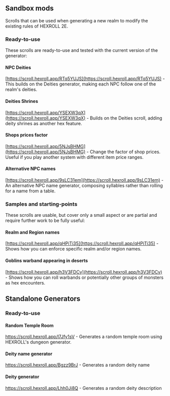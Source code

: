 ## Sandbox mods

Scrolls that can be used when generating a new realm to modify the existing rules of HEXROLL 2E.

### Ready-to-use

These scrolls are ready-to-use and tested with the current version of the generator:

#### NPC Deities

[https://scroll.hexroll.app/RTq5YUJS](https://scroll.hexroll.app/RTq5YUJS) -
This builds on the Deities generator, making each NPC follow one of the realm's deities.

#### Deities Shrines

[https://scroll.hexroll.app/YSEXW3qX](https://scroll.hexroll.app/YSEXW3qX) -
Builds on the Deities scroll, adding deity shrines as another hex feature.

#### Shops prices factor

[https://scroll.hexroll.app/5NJsBHMG](https://scroll.hexroll.app/5NJsBHMG) -
Change the factor of shop prices. Useful if you play another system with different item price ranges.

#### Alternative NPC names

[https://scroll.hexroll.app/9sLC31em](https://scroll.hexroll.app/9sLC31em) -
An alternative NPC name generator, composing syllables rather than rolling for a name from a table.

### Samples and starting-points

These scrolls are usable, but cover only a small aspect or are partial and require further work to be fully useful:

#### Realm and Region names

[https://scroll.hexroll.app/qHPiTi35](https://scroll.hexroll.app/qHPiTi35) -
Shows how you can enforce specific realm and/or region names.

#### Goblins warband appearing in deserts

[https://scroll.hexroll.app/h3V3FDCv](https://scroll.hexroll.app/h3V3FDCv) -
Shows how you can roll warbands or potentially other groups of monsters as hex encounters.

## Standalone Generators

### Ready-to-use

#### Random Temple Room

https://scroll.hexroll.app/l7Jfy1sV - Generates a random temple room using HEXROLL's dungeon generator.

#### Deity name generator

https://scroll.hexroll.app/Bgzz9BrJ - Generates a random deity name

#### Deity generator

https://scroll.hexroll.app/Lhh0Ji8Q - Generates a random deity description
